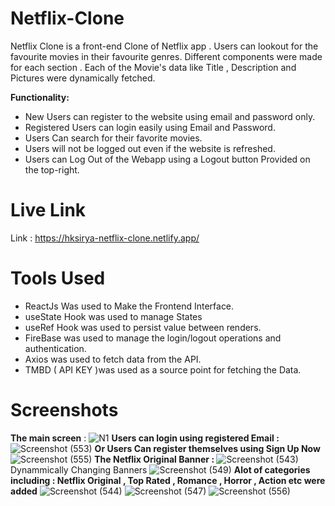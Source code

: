 # Netflix-Clone
Netflix Clone is a front-end Clone of Netflix app . Users can lookout for the favourite movies in their favourite genres.
Different components were made for each section . Each of the Movie's data like Title , Description and Pictures were dynamically fetched.

<b>Functionality:</b>
- New Users can register to the website using email and password only.
- Registered Users can login easily using Email and Password.
- Users Can search for their favorite movies.
- Users will not be logged out even if the website is refreshed.
- Users can Log Out of the Webapp using a Logout button Provided on the top-right.

# Live Link
Link : https://hksirya-netflix-clone.netlify.app/

# Tools Used 
- ReactJs Was used to Make the Frontend Interface.
- useState Hook was used to manage States
- useRef Hook was used to persist value between renders.
- FireBase was used to manage the login/logout operations and authentication.
- Axios was used to fetch data from the API.
- TMBD ( API KEY )was used as a source point for fetching the Data.

# Screenshots
<b>The main screen</b> : 
![N1](https://user-images.githubusercontent.com/104431269/178842834-d55b001c-a689-424c-a2aa-b34f4b2bcba2.png)
<b>Users can login using registered Email :</b>
![Screenshot (553)](https://user-images.githubusercontent.com/104431269/178842907-b1471a88-b59b-4d68-b0ab-ce9aa10466d0.png)
<b>Or Users Can register themselves using Sign Up Now</b>
![Screenshot (555)](https://user-images.githubusercontent.com/104431269/178843076-d1ff4684-2eaf-45ee-bb20-2bc310f6890a.png)
<b>The Netflix Original Banner : </b>
![Screenshot (543)](https://user-images.githubusercontent.com/104431269/178843142-03755230-995a-45a6-bda0-4f4c80599f44.png)
Dynammically Changing Banners 
![Screenshot (549)](https://user-images.githubusercontent.com/104431269/178843152-7031a33c-b3db-4916-9007-b7ded607ffde.png)
<b>Alot of categories including : Netflix Original , Top Rated , Romance , Horror , Action etc were added</b>
![Screenshot (544)](https://user-images.githubusercontent.com/104431269/178843347-21128c3e-f749-430a-970b-b82c66420dba.png)
![Screenshot (547)](https://user-images.githubusercontent.com/104431269/178843356-02e83eae-ae80-4373-acc9-7f4efc0b7b12.png)
![Screenshot (556)](https://user-images.githubusercontent.com/104431269/178843469-b9d40a70-4b47-48f2-a166-4079f6b20644.png)
